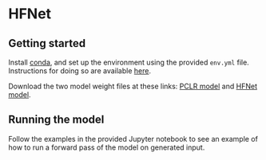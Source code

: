 # HFNet

## Getting started

Install [conda](https://conda.io/projects/conda/en/latest/index.html), and set up the environment using the provided `env.yml` file. Instructions for doing so are available [here](https://conda.io/projects/conda/en/latest/user-guide/tasks/manage-environments.html).

Download the two model weight files at these links: [PCLR model](https://drive.google.com/file/d/1OSb43Om8NEQ5kS_-utQAhIS_ZlLQvi7z/view?usp=sharing) and [HFNet model](https://drive.google.com/file/d/1rgFleDh2G5KCe4fWTiN_4U9m4qJy7ZTj/view?usp=sharing).

## Running the model
Follow the examples in the provided Jupyter notebook to see an example of how to run a forward pass of the model on generated input.
